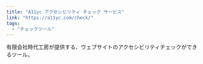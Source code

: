 ```yaml
---
title: "A11yc アクセシビリティ チェック サービス"
link: "https://a11yc.com/check/"
tags:
  - "チェックツール"
---
```


有限会社時代工房が提供する、ウェブサイトのアクセシビリティチェックができるツール。
